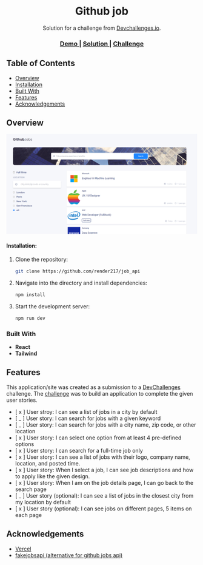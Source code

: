 <!-- Please update value in the {}  -->

<h1 align="center">Github job</h1>

<div align="center">
   Solution for a challenge from  <a href="http://devchallenges.io" target="_blank">Devchallenges.io</a>.
</div>

<div align="center">
  <h3>
    <a href="https://job-api-seven.vercel.app/" target="_blank">
      Demo
    </a>
    <span> | </span>
    <a href="https://devchallenges.io/solutions/xbmtttzMTeyGqmvxIoDB" target="_blank">
      Solution
    </a>
    <span> | </span>
    <a href="https://devchallenges.io/challenges/TtUjDt19eIHxNQ4n5jps" target="_blank">
      Challenge
    </a>
  </h3>
</div>

<!-- TABLE OF CONTENTS -->

## Table of Contents

- [Overview](#overview)
- [Installation](#installation)
- [Built With](#built-with)
- [Features](#features)
- [Acknowledgements](#acknowledgements)



<!-- OVERVIEW -->

## Overview

![screenshot](./public/github_image.png)

#### Installation:

1. Clone the repository:

   ```bash
   git clone https://github.com/render217/job_api
   ```

2. Navigate into the directory and install dependencies:

   ```bash
   npm install
   ```

3. Start the development server:
   ```bash
   npm run dev
   ```

### Built With

<!-- This section should list any major frameworks that you built your project using. Here are a few examples.-->

- **React** 
- **Tailwind**


## Features

<!-- List the features of your application or follow the template. Don't share the figma file here :) -->

This application/site was created as a submission to a [DevChallenges](https://devchallenges.io/challenges) challenge. The [challenge](https://devchallenges.io/challenges/wBunSb7FPrIepJZAg0sY) was to build an application to complete the given user stories.


- [ x ]  User stroy: I can see a list of jobs in a city by default
- [ _ ]  User story: I can search for jobs with a given keyword
- [ _ ]  User story: I can search for jobs with a city name, zip code, or other location
- [ x ]  User story: I can select one option from at least 4 pre-defined options
- [ x ]  User story: I can search for a full-time job only
- [ x ]  User story: I can see a list of jobs with their logo, company name, location, and posted time.
- [ x ]  User story: When I select a job, I can see job descriptions and how to apply like the given design.
- [ x ]  User story: When I am on the job details page, I can go back to the search page
- [ _ ]  User story (optional): I can see a list of jobs in the closest city from my location by default
- [ x ]  User story (optional): I can see jobs on different pages, 5 items on each page

## Acknowledgements
- [Vercel](https://vercel.com/)
- [fakejobsapi (alternative for github jobs api)](https://fakejobsapi.camillerakoto.fr/)

